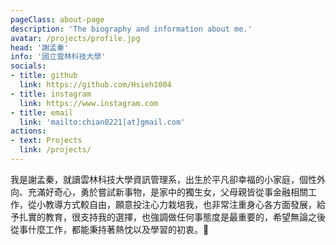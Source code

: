 ```yaml
---
pageClass: about-page
description: 'The biography and information about me.'
avatar: /projects/profile.jpg
head: '謝孟秦'
info: '國立雲林科技大學'
socials:
- title: github
  link: https://github.com/Hsieh1004
- title: instagram
  link: https://www.instagram.com
- title: email
  link: 'mailto:chian0221[at]gmail.com'
actions:
- text: Projects
  link: /projects/
---
```


<AboutCard :frontmatter="$page.frontmatter" >

我是謝孟秦，就讀雲林科技大學資訊管理系，出生於平凡卻幸福的小家庭，個性外向、充滿好奇心，勇於嘗試新事物，是家中的獨生女，父母親皆從事金融相關工作，從小教導方式較自由，願意投注心力栽培我，也非常注重身心各方面發展，給予扎實的教育，很支持我的選擇，也強調做任何事態度是最重要的，希望無論之後從事什麼工作，都能秉持著熱忱以及學習的初衷。:dizzy:

</AboutCard>



<style lang="stylus">

.theme-container.about-page .page
  background-color #e6ecf0
  min-height calc(100vh)
  
  .last-updated
    display none

</style>